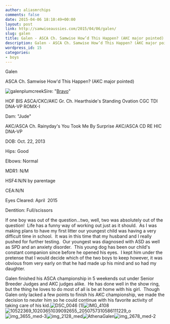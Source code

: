 ```yaml
---
author: aliasmrchips
comments: false
date: 2015-04-06 18:10:49+00:00
layout: post
link: http://samwiseaussies.com/2015/04/06/galen/
slug: galen
title: Galen - ASCA Ch. Samwise How’d This Happen? (AKC major pointed)
description: Galen - ASCA Ch. Samwise How’d This Happen? (AKC major pointed)
wordpress_id: 15
categories:
- boys
---
```


Galen


ASCA Ch. Samwise How'd This Happen? (AKC major pointed)


<!-- more -->





![galenplumcreek](https://samwiseaussies.files.wordpress.com/2015/04/galenplumcreek.jpg)Sire: "[Bravo](http://absolootaussies.com/bravo.html)"




HOF BIS ASCA/CKC/AKC Gr. Ch. Hearthside's Standing Ovation CGC TDI DNA-VP ROMX-I




Dam: "Jude"




AKC/ASCA Ch. Rainyday's You Took Me By Surprise AKC/ASCA CD RE HIC DNA-VP




DOB: Oct. 22, 2013




Hips: Good




Elbows: Normal




MDR1: N/M




HSF4:N/N by parentage




CEA:N/N




Eyes Cleared: April  2015




Dentition: Full/scissors





If one boy was out of the question...two, well, two was absolutely out of the question!  Life has a funny way of working out just as it should.  As I was making plans to have my first litter our youngest child was having a very difficult time in school.  It was in this time that my husband and I really pushed for further testing.  Our youngest was diagnosed with ASD as well as SPD and an anxiety disorder.  This young dog has been our child's constant companion since before he opened his eyes.  I kept him under the pretense that I would decide which of the two boys to keep however, it was obvious from very early on that he had made up his mind and so had my daughter.

Galen finished his ASCA championship in 5 weekends out under Senior Breeder Judges and AKC judges alike.  He has done well in the show ring, but the thing he loves to do most of all is be at home with his girl.  Though Galen only lacked a few points to finish his AKC championship, we made the decision to neuter him so he could continue with his favorite activity of taking care of his kid.![DSC_0046 (1)](https://samwiseaussies.files.wordpress.com/2015/04/dsc_0046-1.jpg)![IMG_4108](https://samwiseaussies.files.wordpress.com/2015/04/img_4108.jpg)![10522369_10203651039092655_2050757310586111229_o](https://samwiseaussies.files.wordpress.com/2015/04/10522369_10203651039092655_2050757310586111229_o.jpg)![img_3655_med-3](https://samwiseaussies.files.wordpress.com/2015/04/img_3655_med-3.jpeg)![img_2128_med](https://samwiseaussies.files.wordpress.com/2015/04/img_2128_med.jpeg)![AthenaGalen](https://samwiseaussies.files.wordpress.com/2015/04/athenagalen.jpg)![img_2678_med-2](https://samwiseaussies.files.wordpress.com/2015/04/img_2678_med-2.jpeg)




